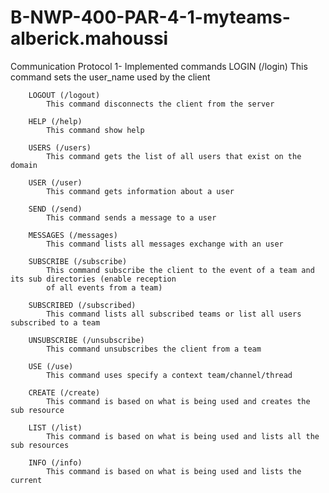 # B-NWP-400-PAR-4-1-myteams-alberick.mahoussi
 Communication Protocol
    1- Implemented commands
        LOGIN (/login)
            This command sets the user_name used by the client

        LOGOUT (/logout)
            This command disconnects the client from the server

        HELP (/help)
            This command show help

        USERS (/users)
            This command gets the list of all users that exist on the domain

        USER (/user)
            This command gets information about a user

        SEND (/send)
            This command sends a message to a user

        MESSAGES (/messages)
            This command lists all messages exchange with an user

        SUBSCRIBE (/subscribe)
            This command subscribe the client to the event of a team and its sub directories (enable reception
            of all events from a team)

        SUBSCRIBED (/subscribed)
            This command lists all subscribed teams or list all users subscribed to a team

        UNSUBSCRIBE (/unsubscribe)
            This command unsubscribes the client from a team

        USE (/use)
            This command uses specify a context team/channel/thread

        CREATE (/create)
            This command is based on what is being used and creates the sub resource

        LIST (/list)
            This command is based on what is being used and lists all the sub resources

        INFO (/info)
            This command is based on what is being used and lists the current
